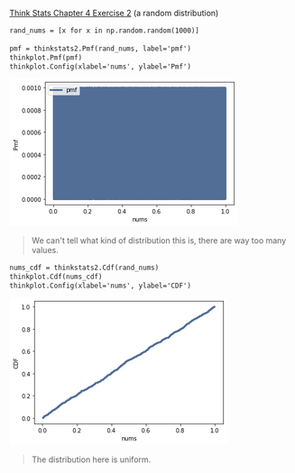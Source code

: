 [Think Stats Chapter 4 Exercise 2](http://greenteapress.com/thinkstats2/html/thinkstats2005.html#toc41) (a random distribution)

```
rand_nums = [x for x in np.random.random(1000)]

pmf = thinkstats2.Pmf(rand_nums, label='pmf')  
thinkplot.Pmf(pmf)  
thinkplot.Config(xlabel='nums', ylabel='Pmf')  

```

![pmf](Markdown_photos/thinkstats2_4-2_pmf.png)

>We can't tell what kind of distribution this is, there are way too many values.


```
nums_cdf = thinkstats2.Cdf(rand_nums)
thinkplot.Cdf(nums_cdf)
thinkplot.Config(xlabel='nums', ylabel='CDF')
```

![cdf](Markdown_photos/thinkstats2_4-2_cdf.png)

> The distribution here is uniform.
